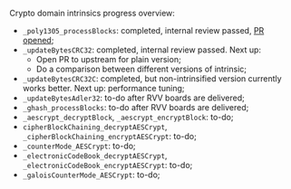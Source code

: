 Crypto domain intrinsics progress overview:
- `_poly1305_processBlocks`: completed, internal review passed, [PR opened](https://github.com/openjdk/jdk/pull/16417);
- `_updateBytesCRC32`: completed, internal review passed. Next up: 
    - Open PR to upstream for plain version;
    - Do a comparison between different versions of intrinsic;
- `_updateBytesCRC32C`: completed, but non-intrinsified version currently works better. Next up: performance tuning;
- `_updateBytesAdler32`: to-do after RVV boards are delivered;
- `_ghash_processBlocks`: to-do after RVV boards are delivered;
- `_aescrypt_decryptBlock`, `_aescrypt_encryptBlock`: to-do;
- `cipherBlockChaining_decryptAESCrypt`, `_cipherBlockChaining_encryptAESCrypt`: to-do;
- `_counterMode_AESCrypt`: to-do;
- `_electronicCodeBook_decryptAESCrypt`, `_electronicCodeBook_encryptAESCrypt`: to-do;
- `_galoisCounterMode_AESCrypt`: to-do;